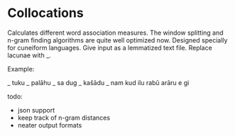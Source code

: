 # Collocations
Calculates different word association measures. The window splitting and n-gram finding algorithms are quite well optimized now. Designed specially for cuneiform languages. Give input as a lemmatized text file. Replace lacunae with _.

Example:

_ tuku _ palāhu _ sa dug _ kašādu _ nam kud ilu rabû arāru e gi

todo:
 - json support
 - keep track of n-gram distances
 - neater output formats
